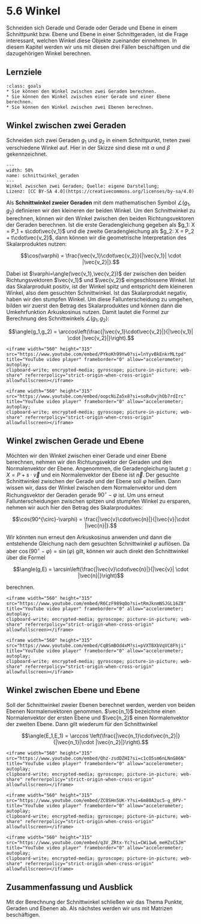 # 5.6 Winkel

Schneiden sich Gerade und Gerade oder Gerade und Ebene in einem Schnittpunkt
bzw. Ebene und Ebene in einer Schnittgeraden, ist die Frage interessant, welchen
Winkel diese Objekte zueinander einnehmen. In diesem Kapitel werden wir uns mit
diesen drei Fällen beschäftigen und die dazugehörigen Winkel berechnen.

## Lernziele

```{admonition} Lernziele
:class: goals
* Sie können den Winkel zwischen zwei Geraden berechnen.
* Sie können den Winkel zwischen einer Gerade und einer Ebene berechnen.
* Sie können den Winkel zwischen zwei Ebenen berechnen.
```

## Winkel zwischen zwei Geraden

Schneiden sich zwei Geraden $g_1$ und $g_2$ in einem Schnittpunkt, treten zwei
verschiedene Winkel auf. Hier in der Skizze sind diese mit $\alpha$ und $\beta$
gekennzeichnet.

```{figure} pics/schnittwinkel_geraden.png
---
width: 50%
name: schnittwinkel_geraden
---
Winkel zwischen zwei Geraden; Quelle: eigene Darstellung; 
Lizenz: [CC BY-SA 4.0](https://creativecommons.org/licenses/by-sa/4.0)
```

Als **Schnittwinkel zweier Geraden** mit dem mathematischen Symbol
$\angle(g_1,g_2)$ definieren wir den kleineren der beiden Winkel. Um den
Schnittwinkel zu berechnen, können wir den Winkel zwischen den beiden
Richtungsvektoren der Geraden berechnen. Ist die erste Geradengleichung gegeben
als $g_1: X = P_1 + s\cdot\vec{v_1}$ und die zweite Geradengleichung als $g_2: X
= P_2 + t\cdot\vec{v_2}$, dann können wir die geometrische Interpretation des
Skalarproduktes nutzen:

$$\cos(\varphi) = \frac{\vec{v_1}\cdot\vec{v_2}}{|\vec{v_1}| \cdot
|\vec{v_2}|}.$$

Dabei ist $\varphi=\angle(\vec{v_1},\vec{v_2})$ der zwischen den beiden
Richtungsvektoren $\vec{v_1}$ und $\vec{v_2}$ eingeschlossene Winkel. Ist das
Skalarprodukt positiv, ist der Winkel spitz und entspricht dem kleineren Winkel,
also dem gesuchten Schnittwinkel. Ist das Skalarprodukt negativ, haben wir den
stumpfen Winkel. Um diese Fallunterscheidung zu umgehen, bilden wir zuerst den
Betrag des Skalarproduktes und können dann die Umkehrfunktion Arkuskosinus
nutzen. Damit lautet die Formel zur Berechnung des Schnittwinkels
$\angle(g_1,g_2)$:

$$\angle(g_1,g_2) = \arccos\left(\frac{|\vec{v_1}\cdot\vec{v_2}|}{|\vec{v_1}| \cdot
|\vec{v_2}|}\right).$$

```{dropdown} Video "Winkel zwischen zwei Geraden" von Cornelsen
<iframe width="560" height="315"
src="https://www.youtube.com/embed/PYkoKh99Yw0?si=lnYyvBkEnkrMLtpd"
title="YouTube video player" frameborder="0" allow="accelerometer; autoplay;
clipboard-write; encrypted-media; gyroscope; picture-in-picture; web-share" referrerpolicy="strict-origin-when-cross-origin" allowfullscreen></iframe>
```

```{dropdown} Video "Schnittpunkt und Schnittwinkel berechnen" von MathePeter
<iframe width="560" height="315"
src="https://www.youtube.com/embed/oopcNiZa5x8?si=soRvDvjhOb7rdIrc"
title="YouTube video player" frameborder="0" allow="accelerometer; autoplay;
clipboard-write; encrypted-media; gyroscope; picture-in-picture; web-share" referrerpolicy="strict-origin-when-cross-origin" allowfullscreen></iframe>
```

## Winkel zwischen Gerade und Ebene

Möchten wir den Winkel zwischen einer Gerade und einer Ebene berechnen, nehmen
wir den Richtungsvektor der Geraden und den Normalenvektor der Ebene.
Angenommen, die Geradengleichung lautet $g: X = P + s\cdot\vec{v}$ und ein
Normalenvektor der Ebene ist $\vec{n}$. Der gesuchte Schnittwinkel zwischen der
Gerade und der Ebene soll $\varphi$ heißen. Dann wissen wir, dass der Winkel
zwischen dem Normalenvektor und dem Richungsvektor der Geraden gerade
$90^{\circ}-\varphi$ ist. Um uns erneut Fallunterscheidungen zwischen spitzen
und stumpfen Winkel zu ersparen, nehmen wir auch hier den Betrag des
Skalarproduktes:

$$\cos(90^{\circ}-\varphi) = \frac{|\vec{v}\cdot\vec{n}|}{|\vec{v}|\cdot
|\vec{n}|}.$$

Wir könnten nun erneut den Arkuskosinus anwenden und dann die entstehende
Gleichung nach dem gesuchten Schnittwinkel $\varphi$ auflösen. Da aber
$\cos(90^{\circ}-\varphi)=\sin(\varphi)$ gilt, können wir auch direkt den
Schnittwinkel über die Formel

$$\angle(g,E) = \arcsin\left(\frac{|\vec{v}\cdot\vec{n}|}{|\vec{v}| \cdot
|\vec{n}|}\right)$$

berechnen.

```{dropdown} Video "Winkel zwischen Gerade und Ebene" von Mathematrick
<iframe width="560" height="315"
src="https://www.youtube.com/embed/R6CzF989qOo?si=tRmJknmNSJGL16Z8"
title="YouTube video player" frameborder="0" allow="accelerometer; autoplay;
clipboard-write; encrypted-media; gyroscope; picture-in-picture; web-share" referrerpolicy="strict-origin-when-cross-origin" allowfullscreen></iframe>
```

```{dropdown} Video "Winkel Gerade - Ebene" von MathePeter
<iframe width="560" height="315"
src="https://www.youtube.com/embed/CqBSmBOd4xM?si=pVXTBXbVqVC8Fhji"
title="YouTube video player" frameborder="0" allow="accelerometer; autoplay;
clipboard-write; encrypted-media; gyroscope; picture-in-picture; web-share" referrerpolicy="strict-origin-when-cross-origin" allowfullscreen></iframe>
```

## Winkel zwischen Ebene und Ebene

Soll der Schnittwinkel zweier Ebenen berechnet werden, werden von beiden Ebenen
Normalenvektoren genommen. $\vec{n_1}$ bezeichne einen Normalenvektor der ersten
Ebene und $\vec{n_2}$ einen Normalenvektor der zweiten Ebene. Dann gilt wiederum
für den Schnittwinkel

$$\angle(E_1,E_1) = \arccos \left(\frac{|\vec{n_1}\cdot\vec{n_2}|}
{|\vec{n_1}|\cdot |\vec{n_2}|}\right).$$

```{dropdown} Video "Schnittwinkel" von Flip the Classroom
<iframe width="560" height="315"
src="https://www.youtube.com/embed/Qhz-zsdDZHI?si=c1cO5sm6nLNnG86N"
title="YouTube video player" frameborder="0" allow="accelerometer; autoplay;
clipboard-write; encrypted-media; gyroscope; picture-in-picture; web-share" referrerpolicy="strict-origin-when-cross-origin" allowfullscreen></iframe>
```

```{dropdown} Video "Winkel zwischen zwei Ebenen" von Mathematrick
<iframe width="560" height="315"
src="https://www.youtube.com/embed/ZC0SHn5UK-Y?si=6m80A2uc5-g_0PV-"
title="YouTube video player" frameborder="0" allow="accelerometer; autoplay;
clipboard-write; encrypted-media; gyroscope; picture-in-picture; web-share" referrerpolicy="strict-origin-when-cross-origin" allowfullscreen></iframe>
```

```{dropdown} Video "Winkel Ebene - Ebene" von MathePeter
<iframe width="560" height="315"
src="https://www.youtube.com/embed/q3V_ZRtx-Yc?si=CWi1w6_meHZsC5JH"
title="YouTube video player" frameborder="0" allow="accelerometer; autoplay;
clipboard-write; encrypted-media; gyroscope; picture-in-picture; web-share" referrerpolicy="strict-origin-when-cross-origin" allowfullscreen></iframe>
```

## Zusammenfassung und Ausblick

Mit der Berechnung der Schnittwinkel schließen wir das Thema Punkte, Geraden und
Ebenen ab. Als nächstes werden wir uns mit Matrizen beschäftigen.
